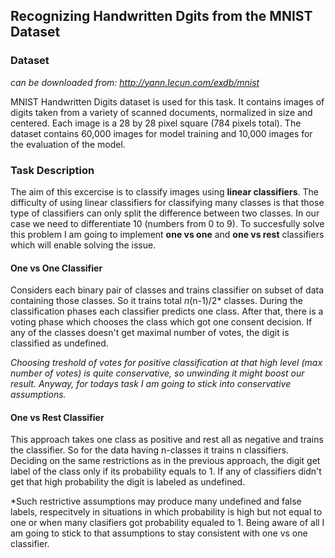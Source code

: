 ## Recognizing Handwritten Dgits from the MNIST Dataset

### Dataset
*can be downloaded from: http://yann.lecun.com/exdb/mnist*

MNIST Handwritten Digits dataset is used for this task. It contains images of digits taken from a variety of scanned documents, normalized in size and centered. Each image is a 28 by 28 pixel square (784 pixels total). The dataset contains 60,000 images for model training and 10,000 images for the evaluation of the model.

### Task Description
The aim of this excercise is to classify images using **linear classifiers**. The difficulty of using linear classifiers for classifying many classes is that those type of classifiers can only split the difference between two classes. In our case we need to differentiate 10 (numbers from 0 to 9). To succesfully solve this problem I am going to implement **one vs one** and **one vs rest** classifiers which will enable solving the issue. 

#### One vs One Classifier
Considers each binary pair of classes and trains classifier on subset of data containing those classes. So it trains total *n*(n-1)/2* classes. During the classification phases each classifier predicts one class. After that, there is a voting phase which chooses the class which got one consent decision. If any of the classes doesn't get maximal number of votes, the digit is classified as undefined. 

*Choosing treshold of votes for positive classification at that high level (max number of votes) is quite conservative, so unwinding it might boost our result. Anyway, for todays task I am going to stick into conservative assumptions.*

#### One vs Rest Classifier 
This approach takes one class as positive and rest all as negative and trains the classifier. So for the data having n-classes it trains n classifiers. Deciding on the same restrictions as in the previous approach, the digit get label of the class only if its probability equals to 1. If any of classifiers didn't get that high probability the digit is labeled as undefined.

*Such restrictive assumptions may produce many undefined and false labels, respecitvely in situations in which probability is high but not equal to one or when many clasifiers got probability equaled to 1. Being aware of all I am going to stick to that assumptions to stay consistent with one vs one classifier.

